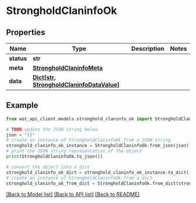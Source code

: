 # StrongholdClaninfoOk


## Properties

Name | Type | Description | Notes
------------ | ------------- | ------------- | -------------
**status** | **str** |  | 
**meta** | [**StrongholdClaninfoMeta**](StrongholdClaninfoMeta.md) |  | 
**data** | [**Dict[str, StrongholdClaninfoDataValue]**](StrongholdClaninfoDataValue.md) |  | 

## Example

```python
from wot_api_client.models.stronghold_claninfo_ok import StrongholdClaninfoOk

# TODO update the JSON string below
json = "{}"
# create an instance of StrongholdClaninfoOk from a JSON string
stronghold_claninfo_ok_instance = StrongholdClaninfoOk.from_json(json)
# print the JSON string representation of the object
print(StrongholdClaninfoOk.to_json())

# convert the object into a dict
stronghold_claninfo_ok_dict = stronghold_claninfo_ok_instance.to_dict()
# create an instance of StrongholdClaninfoOk from a dict
stronghold_claninfo_ok_from_dict = StrongholdClaninfoOk.from_dict(stronghold_claninfo_ok_dict)
```
[[Back to Model list]](../README.md#documentation-for-models) [[Back to API list]](../README.md#documentation-for-api-endpoints) [[Back to README]](../README.md)


